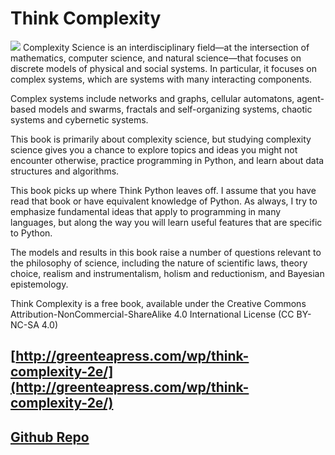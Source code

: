 # Think Complexity

![](http://greenteapress.com/wp/wp-content/uploads/2018/09/think_complexity_2e.jpg) Complexity Science is an interdisciplinary field—at the intersection of mathematics, computer science, and natural science—that focuses on discrete models of physical and social systems. In particular, it focuses on complex systems, which are systems with many interacting components.

Complex systems include networks and graphs, cellular automatons, agent-based models and swarms, fractals and self-organizing systems, chaotic systems and cybernetic systems.

This book is primarily about complexity science, but studying complexity science gives you a chance to explore topics and ideas you might not encounter otherwise, practice programming in Python, and learn about data structures and algorithms.

This book picks up where Think Python leaves off. I assume that you have read that book or have equivalent knowledge of Python. As always, I try to emphasize fundamental ideas that apply to programming in many languages, but along the way you will learn useful features that are specific to Python.

The models and results in this book raise a number of questions relevant to the philosophy of science, including the nature of scientific laws, theory choice, realism and instrumentalism, holism and reductionism, and Bayesian epistemology.

Think Complexity is a free book, available under the Creative Commons Attribution-NonCommercial-ShareAlike 4.0 International License \(CC BY-NC-SA 4.0\)

## [http://greenteapress.com/wp/think-complexity-2e/](http://greenteapress.com/wp/think-complexity-2e/)

## [Github Repo](https://github.com/AllenDowney/ThinkComplexity2)

